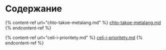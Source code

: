 # Содержание

{% content-ref url="chto-takoe-metalang.md" %}
[chto-takoe-metalang.md](chto-takoe-metalang.md)
{% endcontent-ref %}

{% content-ref url="celi-i-prioritety.md" %}
[celi-i-prioritety.md](celi-i-prioritety.md)
{% endcontent-ref %}
